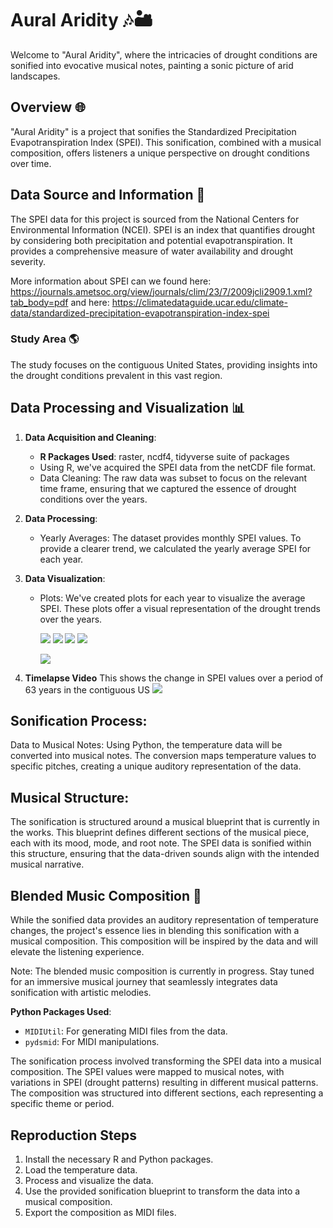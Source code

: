 # Aural Aridity 🎶🏜️

Welcome to "Aural Aridity", where the intricacies of drought conditions are sonified into evocative musical notes, painting a sonic picture of arid landscapes.

## Overview 🌐

"Aural Aridity" is a project that sonifies the Standardized Precipitation Evapotranspiration Index (SPEI). This sonification, combined with a musical composition, offers listeners a unique perspective on drought conditions over time.

## Data Source and Information 📜

The SPEI data for this project is sourced from the National Centers for Environmental Information (NCEI). SPEI is an index that quantifies drought by considering both precipitation and potential evapotranspiration. It provides a comprehensive measure of water availability and drought severity.

More information about SPEI can we found here: https://journals.ametsoc.org/view/journals/clim/23/7/2009jcli2909.1.xml?tab_body=pdf
and here: https://climatedataguide.ucar.edu/climate-data/standardized-precipitation-evapotranspiration-index-spei

### Study Area 🌎

The study focuses on the contiguous United States, providing insights into the drought conditions prevalent in this vast region.

## Data Processing and Visualization 📊

1. **Data Acquisition and Cleaning**:
   - **R Packages Used**: raster, ncdf4, tidyverse suite of packages
   - Using R, we've acquired the SPEI data from the netCDF file format.
   - Data Cleaning: The raw data was subset to focus on the relevant time frame, ensuring that we captured the essence of drought conditions over the years.

2. **Data Processing**:
   - Yearly Averages: The dataset provides monthly SPEI values. To provide a clearer trend, we calculated the yearly average SPEI for each year.

3. **Data Visualization**:
   - Plots: We've created plots for each year to visualize the average SPEI. These plots offer a visual representation of the drought trends over the years.

     ![](https://github.com/SamMajumder/Data_Viz_Ecology_Sonification_Projects/blob/main/Aural_Aridity/plot_1960.png)
     ![](https://github.com/SamMajumder/Data_Viz_Ecology_Sonification_Projects/blob/main/Aural_Aridity/plot_1980.png)
     ![](https://github.com/SamMajumder/Data_Viz_Ecology_Sonification_Projects/blob/main/Aural_Aridity/plot_2000.png)
     ![](https://github.com/SamMajumder/Data_Viz_Ecology_Sonification_Projects/blob/main/Aural_Aridity/plot_2023.png)

     ![](https://github.com/SamMajumder/Data_Viz_Ecology_Sonification_Projects/blob/main/SPEI.gif)
  
4.  **Timelapse Video**
     This shows the change in SPEI values over a period of 63 years in the contiguous US
     ![](https://github.com/SamMajumder/Data_Viz_Ecology_Sonification_Projects/blob/main/Aural_Aridity/Timelapse_SPEI.gif)

## Sonification Process:
Data to Musical Notes: Using Python, the temperature data will be converted into musical notes. The conversion maps temperature values to specific pitches, creating a unique auditory representation of the data.

## Musical Structure: 
The sonification is structured around a musical blueprint that is currently in the works. This blueprint defines different sections of the musical piece, each with its mood, mode, and root note. The SPEI data is sonified within this structure, ensuring that the data-driven sounds align with the intended musical narrative.

## Blended Music Composition 🎼
While the sonified data provides an auditory representation of temperature changes, the project's essence lies in blending this sonification with a musical composition. This composition will be inspired by the data and will elevate the listening experience.

Note: The blended music composition is currently in progress. Stay tuned for an immersive musical journey that seamlessly integrates data sonification with artistic melodies.   

 **Python Packages Used**:
  - `MIDIUtil`: For generating MIDI files from the data.
  - `pydsmid`: For MIDI manipulations.

The sonification process involved transforming the SPEI data into a musical composition. The SPEI values were mapped to musical notes, with variations in SPEI (drought patterns) resulting in different musical patterns. The composition was structured into different sections, each representing a specific theme or period.

## Reproduction Steps

1. Install the necessary R and Python packages.
2. Load the temperature data.
3. Process and visualize the data.
4. Use the provided sonification blueprint to transform the data into a musical composition.
5. Export the composition as MIDI files.



